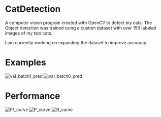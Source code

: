 # CatDetection
A computer vision program created with OpenCV to detect my cats. The Object detection was trained using a custom dataset with over 150 labeled images of my two cats.

I am currently working on expanding the dataset to improve accuracy.

# Examples
![val_batch1_pred](https://github.com/nick-Sutton/CatDetection/assets/136986806/05cd9328-dca1-4ce4-8304-5e731ffc7445)
![val_batch0_pred](https://github.com/nick-Sutton/CatDetection/assets/136986806/6c6a1b29-7cde-4808-b43a-78d85c30781c)

# Performance
![F1_curve](https://github.com/nick-Sutton/CatDetection/assets/136986806/73492aef-801f-4d52-924c-c2708414bb4d)
![P_curve](https://github.com/nick-Sutton/CatDetection/assets/136986806/c1c32efe-afdd-4af9-8df3-39e7e82aa8ea)
![R_curve](https://github.com/nick-Sutton/CatDetection/assets/136986806/8c474643-9431-4475-8f2e-3b3a97cbe790)
